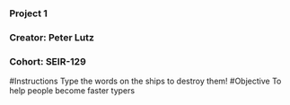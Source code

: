 ### Project 1

### Creator: Peter Lutz

### Cohort: SEIR-129

#Instructions
Type the words on the ships to destroy them!
#Objective
To help people become faster typers
